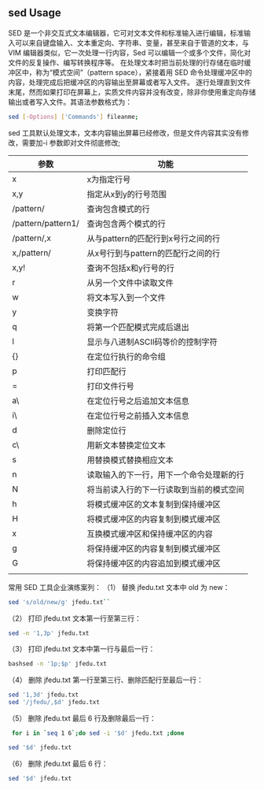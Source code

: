 ## sed Usage

SED 是一个非交互式文本编辑器，它可对文本文件和标准输入进行编辑，标准输入可以来自键盘输入、文本重定向、字符串、变量，甚至来自于管道的文本，与 VIM 编辑器类似，它一次处理一行内容，Sed 可以编辑一个或多个文件，简化对文件的反复操作、编写转换程序等。
在处理文本时把当前处理的行存储在临时缓冲区中，称为“模式空间”（pattern space），紧接着用 SED 命令处理缓冲区中的内容，处理完成后把缓冲区的内容输出至屏幕或者写入文件。
逐行处理直到文件末尾，然而如果打印在屏幕上，实质文件内容并没有改变，除非你使用重定向存储输出或者写入文件。其语法参数格式为：

```bash
sed [-Options] ['Commands'] fileanme;
```

sed 工具默认处理文本，文本内容输出屏幕已经修改，但是文件内容其实没有修改，需要加-i 参数即对文件彻底修改;

| 参数               | 功能                                     |
| ------------------ | ---------------------------------------- |
| x                  | x为指定行号                              |
| x,y                | 指定从x到y的行号范围                     |
| /pattern/          | 查询包含模式的行                         |
| /pattern/pattern1/ | 查询包含两个模式的行                     |
| /pattern/,x        | 从与pattern的匹配行到x号行之间的行       |
| x,/pattern/        | 从x号行到与pattern的匹配行之间的行       |
| x,y!               | 查询不包括x和y行号的行                   |
| r                  | 从另一个文件中读取文件                   |
| w                  | 将文本写入到一个文件                     |
| y                  | 变换字符                                 |
| q                  | 将第一个匹配模式完成后退出               |
| l                  | 显示与八进制ASCII码等价的控制字符        |
| {}                 | 在定位行执行的命令组                     |
| p                  | 打印匹配行                               |
| =                  | 打印文件行号                             |
| a\                 | 在定位行号之后追加文本信息               |
| i\                 | 在定位行号之前插入文本信息               |
| d                  | 删除定位行                               |
| c\                 | 用新文本替换定位文本                     |
| s                  | 用替换模式替换相应文本                   |
| n                  | 读取输入的下一行，用下一个命令处理新的行 |
| N                  | 将当前读入行的下一行读取到当前的模式空间 |
| h                  | 将模式缓冲区的文本复制到保持缓冲区       |
| H                  | 将模式缓冲区的内容复制到模式缓冲区       |
| x                  | 互换模式缓冲区和保持缓冲区的内容         |
| g                  | 将保持缓冲区的内容复制到模式缓冲区       |
| G                  | 将保持缓冲区的内容追加到模式缓冲区       |
|                    |                                          |



常用 SED 工具企业演练案列：
（1） 替换 jfedu.txt 文本中 old 为 new：

```bash
sed 's/old/new/g' jfedu.txt``
```

（2） 打印 jfedu.txt 文本第一行至第三行：

```bash
sed -n '1,3p' jfedu.txt
```

（3） 打印 jfedu.txt 文本中第一行与最后一行：

```bash
bashsed -n '1p;$p' jfedu.txt
```

（4） 删除 jfedu.txt 第一行至第三行、删除匹配行至最后一行：

```bash
sed '1,3d' jfedu.txt
sed '/jfedu/,$d' jfedu.txt
```

（5） 删除 jfedu.txt 最后 6 行及删除最后一行：

```bash
 for i in `seq 1 6`;do sed -i '$d' jfedu.txt ;done

sed '$d' jfedu.txt
```

（6） 删除 jfedu.txt 最后 6 行：

```bash
sed '$d' jfedu.txt
```

